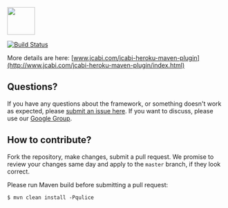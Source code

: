 <img src="http://img.jcabi.com/logo-square.png" width="64px" height="64px" />
 
[![Build Status](https://travis-ci.org/jcabi/jcabi-heroku-maven-plugin.svg?branch=master)](https://travis-ci.org/jcabi/jcabi-heroku-maven-plugin)

More details are here: [www.jcabi.com/jcabi-heroku-maven-plugin](http://www.jcabi.com/jcabi-heroku-maven-plugin/index.html)

## Questions?

If you have any questions about the framework, or something doesn't work as expected,
please [submit an issue here](https://github.com/jcabi/jcabi-heroku-maven-plugin/issues/new).
If you want to discuss, please use our [Google Group](https://groups.google.com/forum/#!forum/jcabi).

## How to contribute?

Fork the repository, make changes, submit a pull request.
We promise to review your changes same day and apply to
the `master` branch, if they look correct.

Please run Maven build before submitting a pull request:

```
$ mvn clean install -Pqulice
```

